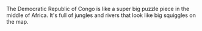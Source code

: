 The Democratic Republic of Congo is like a super big puzzle piece in the middle of Africa. It's full of jungles and rivers that look like big squiggles on the map. 
